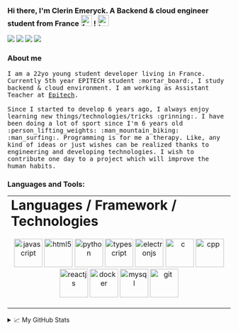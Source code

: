 ### Hi there, I'm Clerin Emeryck. A Backend & cloud engineer student from France <img width="25px" height="25px" alt="french flag" src="https://media.giphy.com/media/X7BZYMtnDWxES0oY4I/giphy.gif"> ! <img width="25px" height="25px" alt="hand shake" src="https://media.giphy.com/media/hvRJCLFzcasrR4ia7z/giphy.gif">

<p align="left">
<a href="https://www.linkedin.com/in/emeryck-clerin" target="_blank"><img src="https://img.shields.io/badge/linkedin-%230077B5.svg?&style=for-the-badge&logo=linkedin&logoColor=white"/></a>
<a href="https://github.com/lapprenti18" target="_blank"><img src="https://img.shields.io/badge/github-%23000000.svg?&style=for-the-badge&logo=github&logoColor=white"/></a>
<a href="https://www.instagram.com/clerin_emeryck/?hl=fr" target="_blank"><img src="https://img.shields.io/badge/instagram-%23F62192.svg?&style=for-the-badge&logo=instagram&logoColor=white"/></a>
<a href="https://discordapp.com/users/305483063595630592" target="_blank"><img src="https://img.shields.io/badge/discord-%239433FF.svg?&style=for-the-badge&logo=discord&logoColor=white"/></a>

### About me

<p aling="left"><samp>I am a 22yo young student developer living in France. Currently 5th year EPITECH student :mortar_board:, I study backend & cloud environment. I am working as Assistant Teacher at <a href="https://www.epitech.eu" target="_blank">Epitech</a>.<br/><br/> Since I started to develop 6 years ago, I always enjoy learning new things/technologies/tricks :grinning:. I have been doing a lot of sport since I'm 6 years old :person_lifting_weights: :man_mountain_biking: :man_surfing:. Programming is for me a therapy. Like, any kind of ideas or just wishes can be realized thanks to engineering and developing technologies. I wish to contribute one day to a project which will improve the human habits.</samp></p>

### Languages and Tools:
<table border="0">
 <tr>
    <td><b style="font-size:30px">Languages / Framework / Technologies</b></td>
 </tr>
 <tr>
    <td>
         <p align="middle">
          <img width="64px" height="64px" alt="javascript" src="https://github.com/abranhe/programming-languages-logos/blob/master/src/javascript/javascript_64x64.png"/>
          <img width="64px" height="64px" alt="html5" src="https://www.vectorlogo.zone/logos/w3_html5/w3_html5-icon.svg"/>
          <img width="64px" height="64px" alt="python" src="https://www.vectorlogo.zone/logos/python/python-icon.svg"/>
          <img width="64px" height="64px" alt="typescript" src="https://www.vectorlogo.zone/logos/typescriptlang/typescriptlang-icon.svg"/>
          <img width="64px" height="64px" alt="electronjs" src="https://www.vectorlogo.zone/logos/electronjs/electronjs-icon.svg"/>
          <img src="https://github.com/abranhe/programming-languages-logos/blob/master/src/c/c_64x64.png" alt="c" width="64px" height="64px"/>
          <img src="https://github.com/abranhe/programming-languages-logos/blob/master/src/cpp/cpp_64x64.png" alt="cpp" width="64px" height="64px"/>
          <img width="64px" height="64px" alt="reactjs" src="https://www.vectorlogo.zone/logos/reactjs/reactjs-icon.svg">
          <img width="64px" height="64px" alt="docker" src="https://www.vectorlogo.zone/logos/docker/docker-icon.svg">
          <img width="64px" height="64px" alt="mysql" src="https://www.vectorlogo.zone/logos/mysql/mysql-icon.svg">
          <img width="64px" height="64px" alt="git" src="https://www.vectorlogo.zone/logos/git-scm/git-scm-icon.svg">
         </p>
  </td>
 </tr>
</table>

<details>
<summary>📈 My GitHub Stats</summary>

<p align="center">
 <img width="49%" src="https://github-readme-stats.vercel.app/api?username=lapprenti18&show_icons=true&theme=algolia&langs_count=8" alt="lapprenti18'github stats" />
 <img width="41%" src="https://github-readme-stats.vercel.app/api/top-langs/?username=lapprenti18&show_icons=true&layout=compact&theme=algolia" alt="lapprenti18's github stats" />
</p>

</details>
